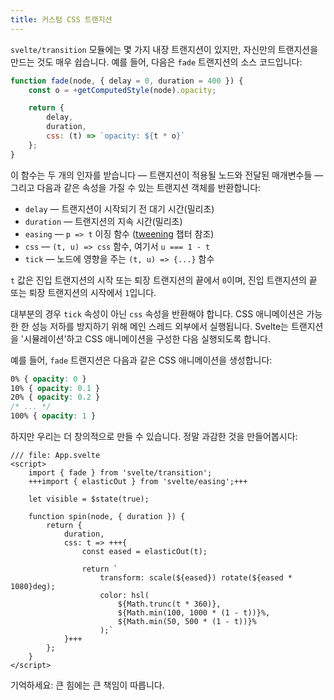 ```yaml
---
title: 커스텀 CSS 트랜지션
---
```


`svelte/transition` 모듈에는 몇 가지 내장 트랜지션이 있지만, 자신만의 트랜지션을 만드는 것도 매우 쉽습니다. 예를 들어, 다음은 `fade` 트랜지션의 소스 코드입니다:

```js
function fade(node, { delay = 0, duration = 400 }) {
	const o = +getComputedStyle(node).opacity;

	return {
		delay,
		duration,
		css: (t) => `opacity: ${t * o}`
	};
}
```

이 함수는 두 개의 인자를 받습니다 — 트랜지션이 적용될 노드와 전달된 매개변수들 — 그리고 다음과 같은 속성을 가질 수 있는 트랜지션 객체를 반환합니다:

- `delay` — 트랜지션이 시작되기 전 대기 시간(밀리초)
- `duration` — 트랜지션의 지속 시간(밀리초)
- `easing` — `p => t` 이징 함수 ([tweening](/tutorial/svelte/tweens) 챕터 참조)
- `css` — `(t, u) => css` 함수, 여기서 `u === 1 - t`
- `tick` — 노드에 영향을 주는 `(t, u) => {...}` 함수

`t` 값은 진입 트랜지션의 시작 또는 퇴장 트랜지션의 끝에서 `0`이며, 진입 트랜지션의 끝 또는 퇴장 트랜지션의 시작에서 `1`입니다.

대부분의 경우 `tick` 속성이 아닌 `css` 속성을 반환해야 합니다. CSS 애니메이션은 가능한 한 성능 저하를 방지하기 위해 메인 스레드 외부에서 실행됩니다. Svelte는 트랜지션을 '시뮬레이션'하고 CSS 애니메이션을 구성한 다음 실행되도록 합니다.

예를 들어, `fade` 트랜지션은 다음과 같은 CSS 애니메이션을 생성합니다:

<!-- prettier-ignore-start -->
```css
0% { opacity: 0 }
10% { opacity: 0.1 }
20% { opacity: 0.2 }
/* ... */
100% { opacity: 1 }
```
<!-- prettier-ignore-end -->

하지만 우리는 더 창의적으로 만들 수 있습니다. 정말 과감한 것을 만들어봅시다:

```svelte
/// file: App.svelte
<script>
	import { fade } from 'svelte/transition';
	+++import { elasticOut } from 'svelte/easing';+++

	let visible = $state(true);

	function spin(node, { duration }) {
		return {
			duration,
			css: t => +++{
				const eased = elasticOut(t);

				return `
					transform: scale(${eased}) rotate(${eased * 1080}deg);
					color: hsl(
						${Math.trunc(t * 360)},
						${Math.min(100, 1000 * (1 - t))}%,
						${Math.min(50, 500 * (1 - t))}%
					);`
			}+++
		};
	}
</script>
```

기억하세요: 큰 힘에는 큰 책임이 따릅니다.
